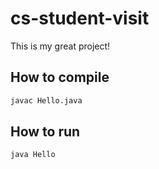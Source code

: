 # cs-student-visit

This is my great project!

## How to compile

```bash
javac Hello.java
```

## How to run

```bash
java Hello
```
